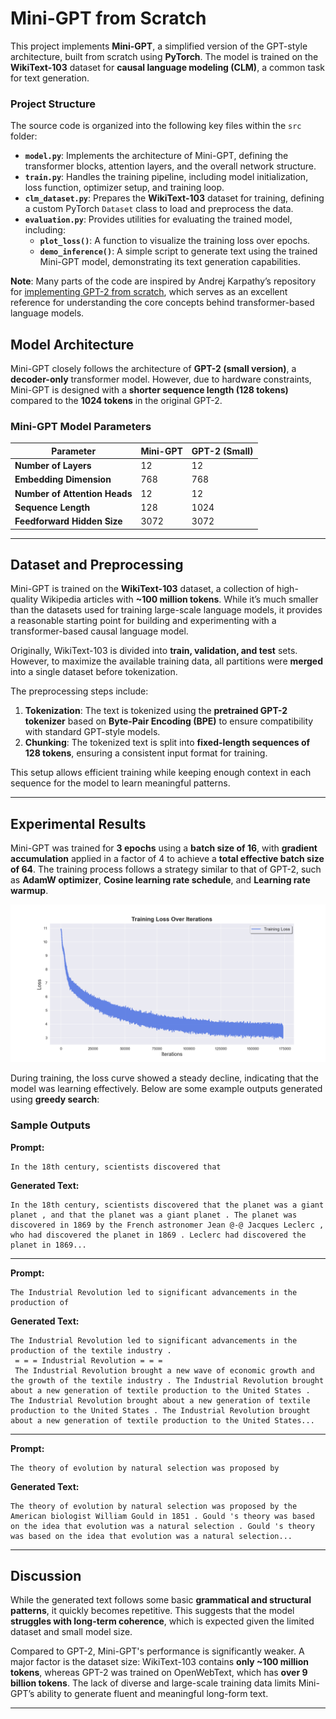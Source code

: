 # Mini-GPT from Scratch  

This project implements **Mini-GPT**, a simplified version of the GPT-style architecture, built from scratch using **PyTorch**. The model is trained on the **WikiText-103** dataset for **causal language modeling (CLM)**, a common task for text generation.

### Project Structure

The source code is organized into the following key files within the `src` folder:

- **`model.py`**: Implements the architecture of Mini-GPT, defining the transformer blocks, attention layers, and the overall network structure.
- **`train.py`**: Handles the training pipeline, including model initialization, loss function, optimizer setup, and training loop.
- **`clm_dataset.py`**: Prepares the **WikiText-103** dataset for training, defining a custom PyTorch `Dataset` class to load and preprocess the data.
- **`evaluation.py`**: Provides utilities for evaluating the trained model, including:
  - **`plot_loss()`**: A function to visualize the training loss over epochs.
  - **`demo_inference()`**: A simple script to generate text using the trained Mini-GPT model, demonstrating its text generation capabilities.

**Note**: Many parts of the code are inspired by Andrej Karpathy’s repository for [implementing GPT-2 from scratch](https://github.com/karpathy/build-nanogpt), which serves as an excellent reference for understanding the core concepts behind transformer-based language models.

## Model Architecture

Mini-GPT closely follows the architecture of **GPT-2 (small version)**, a **decoder-only** transformer model. However, due to hardware constraints, Mini-GPT is designed with a **shorter sequence length (128 tokens)** compared to the **1024 tokens** in the original GPT-2.

### Mini-GPT Model Parameters

| Parameter               | Mini-GPT | GPT-2 (Small) |
|-------------------------|---------|--------------|
| **Number of Layers**    | 12      | 12           |
| **Embedding Dimension** | 768     | 768          |
| **Number of Attention Heads** | 12 | 12         |
| **Sequence Length**     | 128     | 1024         |
| **Feedforward Hidden Size** | 3072 | 3072       |

---

## Dataset and Preprocessing  

Mini-GPT is trained on the **WikiText-103** dataset, a collection of high-quality Wikipedia articles with **~100 million tokens**. While it’s much smaller than the datasets used for training large-scale language models, it provides a reasonable starting point for building and experimenting with a transformer-based causal language model.  

Originally, WikiText-103 is divided into **train, validation, and test** sets. However, to maximize the available training data, all partitions were **merged** into a single dataset before tokenization.  

The preprocessing steps include:  

1. **Tokenization**: The text is tokenized using the **pretrained GPT-2 tokenizer** based on **Byte-Pair Encoding (BPE)** to ensure compatibility with standard GPT-style models.  
2. **Chunking**: The tokenized text is split into **fixed-length sequences of 128 tokens**, ensuring a consistent input format for training.  

This setup allows efficient training while keeping enough context in each sequence for the model to learn meaningful patterns.

---

## Experimental Results

Mini-GPT was trained for **3 epochs** using a **batch size of 16**, with **gradient accumulation** applied in a factor of 4 to achieve a **total effective batch size of 64**. The training process follows a strategy similar to that of GPT-2, such as **AdamW optimizer**, **Cosine learning rate schedule**, and **Learning rate warmup**.

![Training Loss Over Iterations](https://github.com/ppannattee/LLM-Project-Playground/blob/main/projects/Mini-GPT/src/training_loss_plot.png?raw=true)

During training, the loss curve showed a steady decline, indicating that the model was learning effectively. Below are some example outputs generated using **greedy search**:  

### Sample Outputs  

**Prompt:**
```
In the 18th century, scientists discovered that
```

**Generated Text:**
```  
In the 18th century, scientists discovered that the planet was a giant planet , and that the planet was a giant planet . The planet was discovered in 1869 by the French astronomer Jean @-@ Jacques Leclerc , who had discovered the planet in 1869 . Leclerc had discovered the planet in 1869...
```

---

**Prompt:**
```
The Industrial Revolution led to significant advancements in the production of
```

**Generated Text:**
```
The Industrial Revolution led to significant advancements in the production of the textile industry .
 = = = Industrial Revolution = = =
 The Industrial Revolution brought a new wave of economic growth and the growth of the textile industry . The Industrial Revolution brought about a new generation of textile production to the United States . The Industrial Revolution brought about a new generation of textile production to the United States . The Industrial Revolution brought about a new generation of textile production to the United States...
```
---

**Prompt:**
```
The theory of evolution by natural selection was proposed by
```

**Generated Text:**  
```
The theory of evolution by natural selection was proposed by the American biologist William Gould in 1851 . Gould 's theory was based on the idea that evolution was a natural selection . Gould 's theory was based on the idea that evolution was a natural selection...
```
---

## Discussion 

While the generated text follows some basic **grammatical and structural patterns**, it quickly becomes repetitive. This suggests that the model **struggles with long-term coherence**, which is expected given the limited dataset and small model size.  

Compared to GPT-2, Mini-GPT's performance is significantly weaker. A major factor is the dataset size: WikiText-103 contains **only ~100 million tokens**, whereas GPT-2 was trained on OpenWebText, which has **over 9 billion tokens**. The lack of diverse and large-scale training data limits Mini-GPT’s ability to generate fluent and meaningful long-form text.  

---